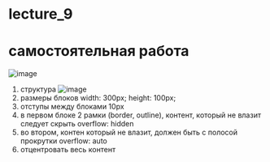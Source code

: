 # lecture_9    
# самостоятельная работа  
![image](https://user-images.githubusercontent.com/113675674/195065671-d681b51f-0ed7-4f00-9a3b-6bd1108b79bf.png)  

1. структура ![image](https://user-images.githubusercontent.com/113675674/195065586-906f2920-6405-461e-995c-6e9a974d4cec.png)  
2. размеры блоков width: 300px; height: 100px;  
3. отступы между блоками 10px  
4. в первом блоке 2 рамки (border, outline), контент, который не влазит следует скрыть  overflow: hidden  
5. во втором, контен который не влазит, должен быть с полосой прокрутки  overflow: auto  
6. отцентровать весь контент

